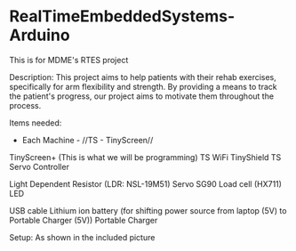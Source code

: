 # RealTimeEmbeddedSystems-Arduino
This is for MDME's RTES project


Description:
This project aims to help patients with their rehab exercises, specifically for arm flexibility and strength. 
By providing a means to track the patient's progress, our project aims to motivate them throughout the process.


Items needed:
- Each Machine - //TS - TinyScreen//

TinyScreen+ (This is what we will be programming)
TS WiFi TinyShield
TS Servo Controller

Light Dependent Resistor (LDR: NSL-19M51)
Servo SG90 
Load cell (HX711)
LED

USB cable
Lithium ion battery (for shifting power source from laptop (5V) to Portable Charger (5V))
Portable Charger


Setup:
As shown in the included picture

